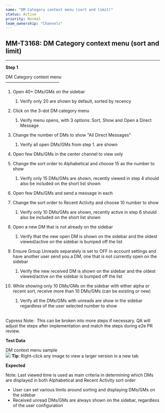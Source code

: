 ```yaml
---
name: "DM Category context menu (sort and limit)"
status: Active
priority: Normal
team_ownership: "Channels"
---
```


## MM-T3168: DM Category context menu (sort and limit)

---

**Step 1**

DM Category context menu\
–––––––––––––––––––––––––

1. Open 40+ DMs/GMs on the sidebar

   1. Verify only 20 are shown by default, sorted by recency 

2. Click on the 3-dot DM category menu 

   1. Verify menu opens, with 3 options: Sort, Show and Open a Direct Message

3. Change the number of DMs to show "All Direct Messages"

   1. Verify all open DMs/GMs from step 1. are shown

4. Open few DMs/GMs in the center channel to view only

5. Change the sort order to Alphabetical and choose 15 as the number to show

   1. Verify only 15 DMs/GMs are shown, recently viewed in step 4 should also be included on the short list shown

6. Open few DMs/GMs and send a message in each 

7. Change the sort order to Recent Activity and choose 10 number to show

   1. Verify only 10 DMs/GMs are shown, recently active in step 6 should also be included on the short list shown

8. Open a new DM that is not already on the sidebar

   1. Verify that the new open DM is shown on the sidebar and the oldest viewed/active on the sidebar is bumped off the list

9. Ensure Group Unreads separately is set to OFF in account settings and have another user send you a DM, one that is not currently open on the sidebar

   1. Verify the new received DM is shown on the sidebar and the oldest viewed/active on the sidebar is bumped off the list

10. While showing only 10 DMs/GMs on the sidebar with either alpha or recent sort, receive more than 10 DMs/GMs (can be existing or new)

    1. Verify all the DMs/GMs with unreads are show in the sidebar regardless of the user selected number to show 

\
Cypress Note:  This can be broken into more steps if necessary. QA will adjust the steps after implementation and match the steps during e2e PR review.

**Test Data**

DM context menu sample\
![](https://smartbear-tm4j-prod-us-west-2-attachment-rich-text.s3.us-west-2.amazonaws.com/embedded-f3277290f945470c4add5d21ef3dc7ca7b74388fc7152bfb6b99ae58c66a95a8-1613058047610-Screen+Shot+2021-02-11+at+10.40.29+AM.png) **Tip**: Right-click any image to view a larger version in a new tab

**Expected**

Note: Last viewed time is used as main criteria in determining which DMs are displayed in both Alphabetical and Recent Activity sort order

- User can set various limits around sorting and displaying DMs/GMs on the sidebar
- Received unread DMs/GMs are always shown on the sidebar, regardless of the user configuration 
